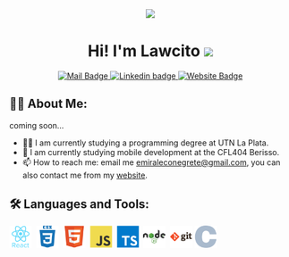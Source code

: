<div id="header" align="center">
  <img src="https://cdn.discordapp.com/attachments/1035981275196047401/1082383442718773318/1671189244148.jpg" width=200 />
</div>

<div id="hey" align="center">
  <h1>
    Hi!
    I'm Lawcito
    <img src="https://media.giphy.com/media/hvRJCLFzcasrR4ia7z/giphy.gif" width=40 />
  </h1>
</div>

<div id="badges" align="center">
  <a href="mailto:emiraleconegrete@gmail.com">
    <img src="https://img.shields.io/badge/-Email%20Me-purple?style=for-the-badge" alt="Mail Badge"/>
  </a>
  <a href="https://www.linkedin.com/in/emir-negrete">
    <img src="https://img.shields.io/badge/linkedin-%8eed11.svg?style=for-the-badge&logo=linkedin&logoColor" alt="Linkedin badge"/>
  </a>
  <a href="https://lawcito.github.io/portfolio/">
    <img src="https://img.shields.io/badge/-My%20Website-purple?style=for-the-badge" alt="Website Badge"/>
  </a>
</div>


## :man_technologist: About Me:

coming soon...

- 👨‍🎓 I am currently studying a programming degree at UTN La Plata.
- 📱 I am currently studying mobile development at the CFL404 Berisso.
- 📫 How to reach me: email me [emiraleconegrete@gmail.com](mailto:emiraleconegrete@gmail.com), you can also contact me from my [website](https://Lawcito.github.io/portfolio/).


## :hammer_and_wrench: Languages and Tools:
<div>
  <img src="https://github.com/devicons/devicon/blob/master/icons/react/react-original-wordmark.svg" title="React" alt="React" width="40" height="40"/>&nbsp;
  <img src="https://github.com/devicons/devicon/blob/master/icons/css3/css3-plain-wordmark.svg"  title="CSS3" alt="CSS" width="40" height="40"/>&nbsp;
  <img src="https://github.com/devicons/devicon/blob/master/icons/html5/html5-original.svg" title="HTML5" alt="HTML" width="40" height="40"/>&nbsp;
  <img src="https://github.com/devicons/devicon/blob/master/icons/javascript/javascript-original.svg" title="JavaScript" alt="JavaScript" width="40" height="40"/>&nbsp;
  <img src="https://github.com/devicons/devicon/blob/master/icons/typescript/typescript-original.svg" title="TypeScript" alt="TypeScript" width="40" height="40"/>&nbsp;
  <img src="https://github.com/devicons/devicon/blob/master/icons/nodejs/nodejs-original-wordmark.svg" title="NodeJS" alt="NodeJS" width="40" height="40"/>&nbsp;
  <img src="https://github.com/devicons/devicon/blob/master/icons/git/git-original-wordmark.svg" title="Git" **alt="Git" width="40" height="40"/>
  <img src="https://github.com/devicons/devicon/blob/master/icons/c/c-original.svg" title="C" **alt="C" width="40" height="40"/>
 
</div>
 
